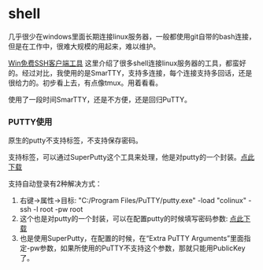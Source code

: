 # shell

几乎很少在windows里面长期连接linux服务器，一般都使用git自带的bash连接，但是在工作中，很难大规模的用起来，难以维护。

[Win免费SSH客户端工具](http://server.zol.com.cn/522/5222509_all.html) 这里介绍了很多shell连接linux服务器的工具，都蛮好的。经过对比，我使用的是SmarTTY，支持多连接，每个连接支持多回话，还是很给力的。初步看上去，有点像tmux。用着看看。

使用了一段时间SmarTTY，还是不方便，还是回归PuTTY。


### PUTTY使用

原生的putty不支持标签，不支持保存密码。

支持标签，可以通过SuperPutty这个工具来处理，他是对putty的一个封装。[点此下载](http://7xpmu3.com1.z0.glb.clouddn.com/SuperPuTTY.zip)

支持自动登录有2种解决方式：

1. 右键->属性->目标: "C:/Program Files/PuTTY/putty.exe" -load "colinux" -ssh -l root -pw root
2. 这个也是对putty的一个封装，可以在配置putty的时候填写密码参数: [点此下载](http://7xpmu3.com1.z0.glb.clouddn.com/putty(%E6%94%AF%E6%8C%81%E4%BF%9D%E5%AD%98%E5%AF%86%E7%A0%81))
3. 也是使用SuperPutty，在配置的时候，在“Extra PuTTY Arguments”里面指定-pw参数，如果所使用的PuTTY不支持这个参数，那就只能用PublicKey了。